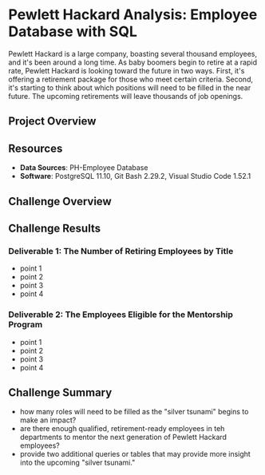 # Pewlett Hackard Analysis: Employee Database with SQL
Pewlett Hackard is a large company, boasting several thousand employees, and it's been around a long time. As baby boomers begin to retire at a rapid rate, Pewlett Hackard is looking toward the future in two ways. First, it's offering a retirement package for those who meet certain criteria. Second, it's starting to think about which positions will need to be filled in the near future. The upcoming retirements will leave thousands of job openings. 
## Project Overview

## Resources
- **Data Sources**: PH-Employee Database
- **Software**: PostgreSQL 11.10, Git Bash 2.29.2, Visual Studio Code 1.52.1

## Challenge Overview

## Challenge Results
### Deliverable 1: The Number of Retiring Employees by Title
- point 1
- point 2
- point 3
- point 4

### Deliverable 2: The Employees Eligible for the Mentorship Program
- point 1
- point 2
- point 3
- point 4

## Challenge Summary

- how many roles will need to be filled as the "silver tsunami" begins to make an impact?
- are there enough qualified, retirement-ready employees in teh departments to mentor the next generation of Pewlett Hackard employees?
- provide two additional queries or tables that may provide more insight into the upcoming "silver tsunami."